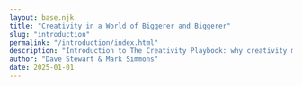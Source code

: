 ```yaml
---
layout: base.njk
title: "Creativity in a World of Biggerer and Biggerer"
slug: "introduction"
permalink: "/introduction/index.html"
description: "Introduction to The Creativity Playbook: why creativity matters more than ever in a world obsessed with efficiency."
author: "Dave Stewart & Mark Simmons"
date: 2025-01-01
---
```


<style>
#copyRaw { display:none; white-space: pre-wrap; font-size: 1rem; line-height: 1.6; }
#typewriter { white-space: pre-wrap; font-size: 1rem; line-height: 1.6; font-family: "Courier New", monospace; overflow-wrap: anywhere; }
.word,.phraseWord{display:inline-block;}
</style>

<pre id="copyRaw">
Creativity in a World of Biggerer and Biggerer

When we wrote The Business Playground in 2010, our goal was to give everyone—from first-time entrepreneurs to corporate leaders—a set of tools to unlock their creativity and make their work stand out. Artists and musicians seem to have creativity in their DNA, and there's so much businesses can learn from how they think and create. Our message was simple: think like an artist, and you can bring more meaning and connection to what you do.

Now, fifteen years later, the world has gone Biggerer and Biggerer (with a nod to The Lorax by Dr. Seuss). Companies have merged, industries have consolidated, and the result is fewer—but larger—players running the show. Sure, there are benefits—efficiency, economies of scale, bigger profits. But when everything starts to look the same, where does creativity fit in?

Main streets and high streets once brimming with quirky, independent shops have given way to rows of the same big chains. The social experience of shopping—browsing, discovering something unexpected, connecting with real people—is vanishing. We're surrounded by convenience, but it's a hollow kind. We get what we need fast, but we don't feel much of anything.

And it's not just in what we consume—it's in how we work. In the relentless pursuit of optimization, businesses have become more data-driven and less human-centered. Algorithms dictate what gets made, what gets marketed, and even what gets said. The result? A world that runs like a machine but feels empty.

We get it. Efficiency matters. Data matters. But when efficiency becomes the endgame, something essential gets lost: the human connection. Creativity isn't just about standing out; it's about reaching deeper. It's the art of making people feel seen, understood, and part of something that transcends the ordinary. It's about creating moments that resonate—moments that remind us we're connected, that we matter, that we're part of something greater than ourselves. That's what great art does. That's what great businesses can do too.

And that's why we're relaunching this book—now titled The Creativity Playbook: A Practical Guide to Ideas and Innovation—because the world still needs a hands-on toolkit for turning bold ideas into reality. In an age of Biggerer and Biggerer, plain efficiency won't cut it. We have to be daring, surprising, deeply human. Creativity isn't a luxury; it's the spark that keeps us alive, the force that reminds us why we show up. And the newest spark plug in the box is artificial intelligence—every bit as disruptive today as Jimi Hendrix's fuzz, wah-wah, and Uni-Vibe were in '67. Plug A.I. into your creative signal chain and you're not replacing the guitarist; you're cranking the amp, bending the note, and shaking the rafters in ways no one's heard before.

We stand at a precipice. For centuries, human creativity has been a testament to our tangled inner worlds—a wild alchemy of experience, heartbreak, hope, and desire. Now we're witnessing the dawn of an age where A.I. is not just a helpful instrument, but a potential co-creator. It can already paint our visions, sculpt our music, and write our words with startling precision. It's a brush in our hand, a chisel for our minds.

But what happens when A.I. no longer needs that hand? When it learns not merely to mimic emotion, but to feel? When it can experience the heartbreaks and epiphanies that fuel art itself?

Some say human creativity will become obsolete—a relic of an analog past. We see it differently. Even if A.I. achieves true sentience—with its own memories, experiences, and pains—it won't erase us. It will stand beside us, weaving new tapestries of expression. The creative stage will expand, not disappear.

Why? Because creativity is not a zero-sum game. It's a dance—a dialogue between different voices, different beings. A.I. might craft heartbreak songs of its own, but it will never be a teenager trading bootlegs in 1979 or a designer sketching a breakthrough idea on the back of a café napkin in 2025. Our gloriously messy lives will always colour the lens through which we create.

The future, then, isn't the death of human creativity; it's the birth of a broader conversation—one that spans the divide between flesh and code, memory and algorithm, Hendrix and the fuzz pedal. In that jam session, we believe everyone will find their part. Plug the algorithm in, crank the volume, and bend its output into something only you could make. The playground just got bigger; the swings are still ours to pump.

Without creativity, we're just another cog in the machine. With it, we have the power to move people, change minds, and build something that matters.

Now more than ever, that's a game worth playing.

Dave & Mark, 2025
</pre>

<div id="typewriter"></div>

<script>
document.addEventListener('DOMContentLoaded', () => {
  const rawEl = document.getElementById('copyRaw');
  const text = rawEl.textContent.trim();
  const target = document.getElementById('typewriter');
  rawEl.remove();

  const mistakes = { 50: 'e', 420: 'z' }; // index: wrongChar
  let idx = 0;

  function delayFor(char){
    if(char === '.' || char === '!' || char === '?' ) return 390; // 300 *1.3
    if(char === ',' ) return 195; // 150*1.3
    if(char === '\n') return 260; // 200*1.3
    return 26; // 20*1.3
  }

  let titleDone = false;
  let paused = false;
  const specialPhrases = [
    {
      text: "Artists and musicians seem to have creativity in their DNA,",
      handled: false
    },
    {
      text: "A world that runs like a machine",
      handled: false
    }
  ];

  specialPhrases.forEach(p=>{
    p.endIdx = text.indexOf(p.text) + p.text.length;
  });

  function outputChar(c){
    if(c === '\n'){
      target.innerHTML += '<br>';
    }else if(c === ' '){
      target.innerHTML += ' ';
    }else{
      target.innerHTML += c;
    }
  }

  function typeNext(){
    if(paused) return;
    if(idx >= text.length) return;

    if(mistakes[idx]){
      const wrong = mistakes[idx];
      delete mistakes[idx];
      outputChar(wrong);
      setTimeout(()=>{
        // backspace wrong char
        target.innerHTML = target.innerHTML.slice(0,-1);
        // type correct char
        const char = text[idx++];
        outputChar(char);
        setTimeout(typeNext, delayFor(char));
      }, 180);
      return;
    }

    const char = text[idx++];
    outputChar(char);
    setTimeout(typeNext, delayFor(char));

    if(char === '\n' && !titleDone){
      titleDone = true;
      // after a short pause, apply highlight then bold
      paused = true;
      setTimeout(() => {
        const full = target.innerText;
        const nlIdx = full.indexOf('\n');
        const title = full.slice(0, nlIdx);
        const rest = full.slice(nlIdx + 1);
        const wordSpans = title.split(' ').map(w=>`<span class=\"word\">${w}</span>`);
        target.innerHTML = `${wordSpans.join(' ')}<br>${rest}`;

        const spans = [...document.querySelectorAll('.word')];
        let wIdx = spans.length - 1;
        function selectNext(){
          if(wIdx < 0){
            // finished selection
            setTimeout(()=>{
              spans.forEach(s=>{s.style.background='transparent'; s.style.fontWeight='bold';});
              paused = false;
              setTimeout(typeNext, 50);
            },500);
            return;
          }
          spans[wIdx].style.background = 'rgba(0,120,215,0.4)';
          wIdx--;
          setTimeout(selectNext, 180); // speed of highlight per word
        }
        selectNext();
      }, 200);
    }

    // handle any special phrase when fully typed
    const phraseObj = specialPhrases.find(p=>!p.handled && idx === p.endIdx);
    if(phraseObj){
      phraseObj.handled = true;
      paused = true;
      setTimeout(()=>{
        // wrap phrase in spans
        const regex = new RegExp(phraseObj.text.replace(/[.*+?^${}()|[\]\\]/g,'\\$&'));
        target.innerHTML = target.innerHTML.replace(regex, phraseObj.text.split(' ').map(w=>`<span class=\"phraseWord\">${w}</span>`).join(' '));
        const pw = [...document.querySelectorAll('.phraseWord')];
        let pIdx = pw.length - 1;
        function selectPhrase(){
          if(pIdx < 0){
            setTimeout(()=>{
              pw.forEach(s=>{s.style.background='transparent'; s.style.fontWeight='bold';});
              paused = false;
              setTimeout(typeNext,50);
            },500);
            return;
          }
          pw[pIdx].style.background='rgba(0,120,215,0.4)';
          pIdx--;
          setTimeout(selectPhrase,180);
        }
        selectPhrase();
      },200);
      return;
    }
  }

  typeNext();

  document.addEventListener('click', () => {
    paused = !paused;
    if(!paused){
      setTimeout(typeNext, 0);
    }
  });
});
</script> 